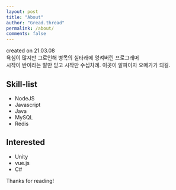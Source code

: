 ```yaml
---
layout: post
title: "About"
author: "Gread.thread"
permalink: /about/
comments: false
---
```


created on 21.03.08  
욕심이 많지만 그로인해 병목의 실타래에 엉켜버린 프로그래머  
시작이 반이라는 말만 믿고 시작만 수십차례. 이곳이 알파이자 오메가가 되길.

## Skill-list
- NodeJS
- Javascript
- Java
- MySQL
- Redis

## Interested
- Unity 
- vue.js
- C#

Thanks for reading!
